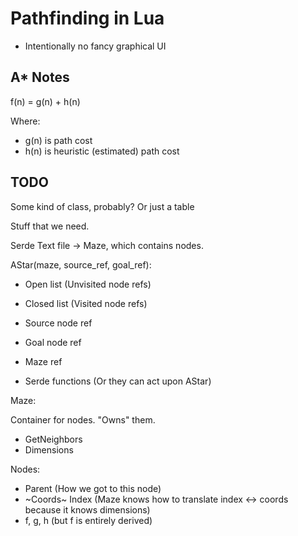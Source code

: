 # Pathfinding in Lua

- Intentionally no fancy graphical UI

## A* Notes

f(n) = g(n) + h(n)

Where:

- g(n) is path cost
- h(n) is heuristic (estimated) path cost

## TODO

Some kind of class, probably? Or just a table

Stuff that we need.

Serde
Text file -> Maze, which contains nodes.

AStar(maze, source_ref, goal_ref):

- Open list (Unvisited node refs)
- Closed list (Visited node refs)
- Source node ref
- Goal node ref
- Maze ref

- Serde functions (Or they can act upon AStar)

Maze:

Container for nodes. "Owns" them.

- GetNeighbors
- Dimensions

Nodes:

- Parent (How we got to this node)
- ~Coords~  Index (Maze knows how to translate index <-> coords because it knows dimensions)
- f, g, h (but f is entirely derived)
